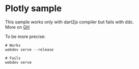 # Plotly sample

This sample works only with dart2js compiler but fails with ddc.  
More on [GH](https://github.com/rwl/plotly/issues/12)

To be more precise:

    # Works
    webdev serve --release
    
    # Fails
    webdev serve 